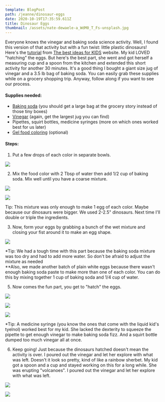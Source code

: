 ```yaml
---
template: BlogPost
path: /jeanne/dinosaur-eggs
date: 2020-10-19T17:35:59.611Z
title: Dinosaur Eggs
thumbnail: /assets/nate-dewaele-a_WdM0_T_Fs-unsplash.jpg
---
```

Everyone knows the vinegar and baking soda science activity. Well, I found this version of that activity but with a fun twist: little plastic dinosaurs! Here's the [tutorial](https://www.thebestideasforkids.com/fizzy-dinosaur-eggs/) from [The best ideas for KIDS](https://www.thebestideasforkids.com) website. My kid LOVED "hatching" the eggs. But here's the best part, she went and got herself a measuring cup and a spoon from the kitchen and extended this short activity for another 30 minutes. It's a good thing I bought a giant size jug of vinegar and a 3.5 lb bag of baking soda. You can easily grab these supplies while on a grocery shopping trip. Anyway, follow along if you want to see our process.

#### Supplies needed:

* [Baking soda](https://www.target.com/p/arm-38-hammer-pure-baking-soda-3-5lb/-/A-50259963#lnk=sametab) (you should get a large bag at the grocery story instead of those tiny boxes)
* [Vinegar](https://www.target.com/p/white-distilled-vinegar-128oz-good-38-gather-8482/-/A-54633873#lnk=sametab) (again, get the largest jug you can find)
* Pipettes, squirt bottles, medicine syringes (more on which ones worked best for us later)
* [Gel food coloring](https://www.target.com/p/wilton-neon-gel-food-color-set-4ct/-/A-14936449#lnk=sametab) (optional)

#### Steps:

1. Put a few drops of each color in separate bowls.

![](/assets/IMG_9459.jpeg)

2. Mix the food color with 2 Tbsp of water then add 1/2 cup of baking soda. Mix well until you have a coarse mixture. 

![](/assets/IMG_9460.jpeg)

![](/assets/IMG_9464.jpeg)

Tip: This mixture was only enough to make 1 egg of each color. Maybe because our dinosaurs were bigger. We used 2-2.5" dinosaurs. Next time I'll double or triple the ingredients. 

3. Now, form your eggs by grabbing a bunch of the wet mixture and closing your fist around it to make an egg shape. 

![](/assets/IMG_9466.jpeg)

\*Tip: We had a tough time with this part because the baking soda mixture was too dry and had to add more water. So don't be afraid to adjust the mixture as needed\
\*\*Also, we made another batch of plain white eggs because there wasn't enough baking soda paste to make more than one of each color. You can do this by mixing together 1 cup of baking soda and 1/4 cup of water. 

5. Now comes the fun part, you get to "hatch" the eggs. 

![](/assets/IMG_9479.jpeg)

![](/assets/IMG_9484.jpeg)

![](/assets/IMG_9497.jpeg)

\*Tip: A medicine syringe (you know the ones that come with the liquid kid's tyelnol) worked best for my kid. She lacked the dexterity to squeeze the pipette to get enough vinegar to make baking soda fizz. And a squirt bottle dumped too much vinegar all at once. 

6. Keep going! Just because the dinosaurs hatched doesn't mean the activity is over.  I poured out the vinegar and let her explore with what was left. Doesn't it look so pretty, kind of like a rainbow sherbet. My kid got a spoon and a cup and stayed working on this for a long while. She was erupting "volcanoes". I poured out the vinegar and let her explore with what was left.

![](/assets/IMG_9501.jpeg)

![](/assets/IMG_9526.jpeg)
